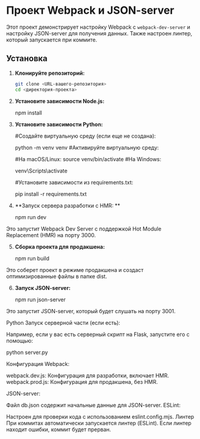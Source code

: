 # Проект Webpack и JSON-server

Этот проект демонстрирует настройку Webpack с `webpack-dev-server` и настройку JSON-server для получения данных. Также настроен линтер, который запускается при коммите.

## Установка

1. **Клонируйте репозиторий:**

   ```bash
   git clone <URL-вашего-репозитория>
   cd <директория-проекта>

2. **Установите зависимости Node.js:**

   npm install

3. **Установите зависимости Python:**

   #Создайте виртуальную среду (если еще не создана):


   python -m venv venv
   #Активируйте виртуальную среду:

   #На macOS/Linux:
   source venv/bin/activate
   #На Windows:


   venv\Scripts\activate

   #Установите зависимости из requirements.txt:

   pip install -r requirements.txt

4.  **Запуск сервера разработки с HMR: **

    npm run dev

   
Это запустит Webpack Dev Server с поддержкой Hot Module Replacement (HMR) на порту 3000.

5. **Сборка проекта для продакшена:**

   npm run build

Это соберет проект в режиме продакшена и создаст оптимизированные файлы в папке dist.

6. **Запуск JSON-server:**


   npm run json-server

Это запустит JSON-server, который будет слушать на порту 3001.

Python
Запуск серверной части (если есть):

Например, если у вас есть серверный скрипт на Flask, запустите его с помощью:

python server.py

Конфигурация
Webpack:

webpack.dev.js: Конфигурация для разработки, включает HMR.
webpack.prod.js: Конфигурация для продакшена, без HMR.

JSON-server:

Файл db.json содержит начальные данные для JSON-server.
ESLint:

Настроен для проверки кода с использованием eslint.config.mjs.
Линтер
При коммитах автоматически запускается линтер (ESLint). Если линтер находит ошибки, коммит будет прерван.


